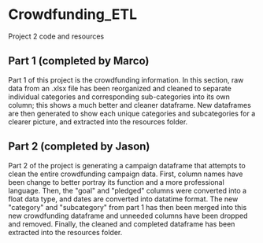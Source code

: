 # Crowdfunding_ETL
Project 2 code and resources

## Part 1 (completed by Marco)
Part 1 of this project is the crowdfunding information. In this section, raw data from an .xlsx file has been reorganized and cleaned to separate individual categories and corresponding sub-categories into its own column; this shows a much better and cleaner dataframe. New dataframes are then generated to show each unique categories and subcategories for a clearer picture, and extracted into the resources folder.

## Part 2 (completed by Jason)
Part 2 of the project is generating a campaign dataframe that attempts to clean the entire crowdfunding campaign data. First, column names have been change to better portray its function and a more professional language. Then, the "goal" and "pledged" columns were converted into a float data type, and dates are converted into datatime format. The new "category" and "subcategory" from part 1 has then been merged into this new crowdfunding dataframe and unneeded columns have been dropped and removed. Finally, the cleaned and completed dataframe has been extracted into the resources folder.
